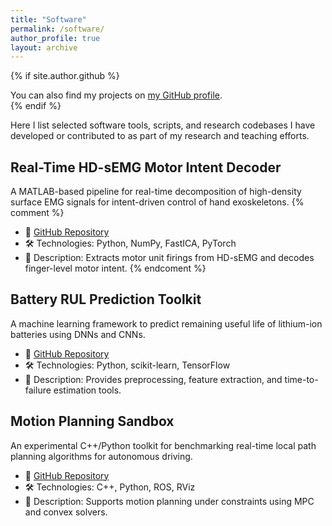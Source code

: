 ```yaml
---
title: "Software"
permalink: /software/
author_profile: true
layout: archive
---
```


{% if site.author.github %}
  <div class="wordwrap">You can also find my projects on <a href="https://github.com/{{ site.author.github }}">my GitHub profile</a>.</div>
{% endif %}

Here I list selected software tools, scripts, and research codebases I have developed or contributed to as part of my research and teaching efforts.



## Real-Time HD-sEMG Motor Intent Decoder

A MATLAB-based pipeline for real-time decomposition of high-density surface EMG signals for intent-driven control of hand exoskeletons.
{% comment %}
- 🔗 [GitHub Repository](https://github.com/YOUR_USERNAME/hdsemg-decoder)
- 🛠️ Technologies: Python, NumPy, FastICA, PyTorch
- 📄 Description: Extracts motor unit firings from HD-sEMG and decodes finger-level motor intent.
{% endcoment %}



## Battery RUL Prediction Toolkit

A machine learning framework to predict remaining useful life of lithium-ion batteries using DNNs and CNNs.

- 🔗 [GitHub Repository](https://github.com/YOUR_USERNAME/battery-rul)
- 🛠️ Technologies: Python, scikit-learn, TensorFlow
- 📄 Description: Provides preprocessing, feature extraction, and time-to-failure estimation tools.


## Motion Planning Sandbox

An experimental C++/Python toolkit for benchmarking real-time local path planning algorithms for autonomous driving.

- 🔗 [GitHub Repository](https://github.com/YOUR_USERNAME/path-planning-sandbox)
- 🛠️ Technologies: C++, Python, ROS, RViz
- 📄 Description: Supports motion planning under constraints using MPC and convex solvers.

